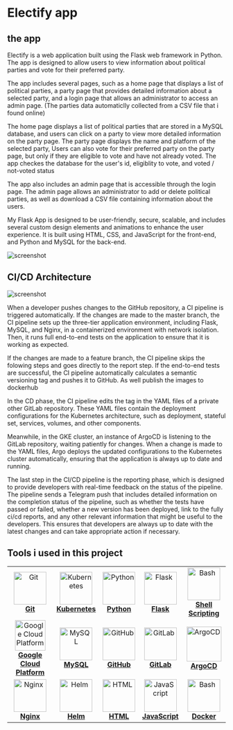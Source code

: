 
# Electify app

## the app
Electify is a web application built using the Flask web framework in Python. The app is designed to allow users to view information about political parties and vote for their preferred party.

The app includes several pages, such as a home page that displays a list of political parties, a party page that provides detailed information about a selected party, and a login page that allows an administrator to access an admin page.
(The parties data automaticlly collected from a CSV file that i found online)

The home page displays a list of political parties that are stored in a MySQL database, and users can click on a party to view more detailed information on the party page. The party page displays the name and platform of the selected party,
Users can also vote for their preferred party on the party page, but only if they are eligible to vote and have not already voted.
The app checkes the database for the user's id, eligiblity to vote, and voted / not-voted status

The app also includes an admin page that is accessible through the login page. The admin page allows an administrator to add or delete political parties, as well as download a CSV file containing information about the users.

My Flask App is designed to be user-friendly, secure, scalable, and includes several custom design elements and animations to enhance the user experience. It is built using HTML, CSS, and JavaScript for the front-end, and Python and MySQL for the back-end.

![screenshot](https://i.imgur.com/IjFQtf9.jpg)

## CI/CD Architecture


![screenshot](https://i.imgur.com/BeWDEYb.jpg)

When a developer pushes changes to the GitHub repository, a CI pipeline is triggered automatically.
If the changes are made to the master branch, the CI pipeline sets up the three-tier application environment,
including Flask, MySQL, and Nginx, in a containerized environment with network isolation.
Then, it runs full end-to-end tests on the application to ensure that it is working as expected.

If the changes are made to a feature branch, the CI pipeline skips the folowing steps and goes directly to the report step.
If the end-to-end tests are successful, the CI pipeline automatically calculates a semantic versioning tag and pushes it to GitHub.
As well publish the images to dockerhub

In the CD phase, the CI pipeline edits the tag in the YAML files of a private other GitLab repository.
These YAML files contain the deployment configurations for the Kubernetes architecture, such as deployment, stateful set, services, volumes, and other components.

Meanwhile, in the GKE cluster, an instance of ArgoCD is listening to the GitLab repository, waiting patiently for changes. 
When a change is made to the YAML files, Argo deploys the updated configurations to the Kubernetes cluster automatically, ensuring that the application is always up to date and running.

The last step in the CI/CD pipeline is the reporting phase,
which is designed to provide developers with real-time feedback on the status of the pipeline. 
The pipeline sends a Telegram push that includes detailed information on the completion status of the pipeline, 
such as whether the tests have passed or failed, whether a new version has been deployed, link to the fully ci/cd reports,
and any other relevant information that might be useful to the developers. 
This ensures that developers are always up to date with the latest changes and can take appropriate action if necessary.



## Tools i used in this project

<table>
  <tr>
    <td align="center"><a href="https://git-scm.com/"><img src="https://cdn3.iconfinder.com/data/icons/social-media-2169/24/social_media_social_media_logo_git-512.png" width="75px;" height="75px;" alt="Git" /><br /><b>Git</b></a></td>
    <td align="center"><a href="https://kubernetes.io/"><img src="https://cdn2.iconfinder.com/data/icons/mixd/512/16_kubernetes-512.png" width="75px;" height="75px;" alt="Kubernetes"/><br /><b>Kubernetes</b></a></td>
    <td align="center"><a href="https://www.python.org/"><img src="https://cdn3.iconfinder.com/data/icons/logos-and-brands-adobe/512/267_Python-512.png" width="75px;" height="75px;" alt="Python"/><br /><b>Python</b></a></td>
    <td align="center"><a href="https://flask.palletsprojects.com/"><img src="https://e7.pngegg.com/pngimages/509/951/png-clipart-flask-by-example-web-framework-python-bottle-bottle-text-logo-thumbnail.png" width="75px;" height="75px;" alt="Flask"/><br /><b>Flask</b></a></td>
    <td align="center"><a href="https://www.gnu.org/software/bash/"><img src="https://cdn3.iconfinder.com/data/icons/logos-brands-3/24/logo_brand_brands_logos_linux-128.png" width="75px;" height="75px;" alt="Bash"/><br /><b>Shell Scripting</b></a></td>
  </tr>
  <tr>
    <td align="center"><a href="https://cloud.google.com/"><img src="https://static-00.iconduck.com/assets.00/google-cloud-platform-icon-512x455-f8ws1zg7.png" width="70px;" height="70px;" alt="Google Cloud Platform"/><br /><b>Google Cloud Platform</b></a></td>
    <td align="center"><a href="https://www.mysql.com/"><img src="https://cdn4.iconfinder.com/data/icons/logos-3/181/MySQL-512.png" width="75px;" height="75px;" alt="MySQL"/><br /><b>MySQL</b></a></td>
    <td align="center"><a href="https://github.com/"><img src="https://cdn4.iconfinder.com/data/icons/ionicons/512/icon-social-github-512.png" width="75px;" height="75px;" alt="GitHub"/><br /><b>GitHub</b></a></td>
    <td align="center"><a href="https://about.gitlab.com/"><img src="https://cdn4.iconfinder.com/data/icons/logos-and-brands/512/144_Gitlab_logo_logos-512.png" width="75px;" height="75px;" alt="GitLab"/><br /><b>GitLab</b></a></td>
    <td align="center"><a href="https://argoproj.github.io/argo-cd/"><img src="https://cncf-branding.netlify.app/img/projects/argo/icon/color/argo-icon-color.png" width="80px;" height="80px;" alt="ArgoCD"/><br /><b>ArgoCD</b></a></td>
  </tr>
  <tr>
    <td align="center"><a href="https://nginx.org/"><img src="https://cdn4.iconfinder.com/data/icons/logos-brands-5/24/nginx-512.png" width="75px;" height="75px;" alt="Nginx"/><br /><b>Nginx</b></a></td>
    <td align="center"><a href="https://helm.sh/"><img src="https://helm.sh/img/helm.svg" width="75px;" height="75px;" alt="Helm"/><br /><b>Helm</b></a></td>
    <td align="center"><a href="https://developer.mozilla.org/en-US/docs/Web/HTML"><img src="https://cdn1.iconfinder.com/data/icons/logotypes/32/badge-html-5-512.png" width="75px;" height="75px;" alt="HTML"/><br /><b>HTML</b></a></td>
    <td align="center"><a href="https://developer.mozilla.org/en-US/docs/Web/JavaScript"><img src="https://cdn1.iconfinder.com/data/icons/ionicons-fill-vol-2/512/logo-javascript-512.png" width="75px;" height="75px;" alt="JavaScript"/><br /><b>JavaScript</b></a></td>
    <td align="center"><a href="https://www.gnu.org/software/bash/"><img src="https://1000logos.net/wp-content/uploads/2021/11/Docker-Logo-2013.png" width="75px;" height="75px;" alt="Bash"/><br /><b>Docker</b></a></td>

  </tr>

</table>